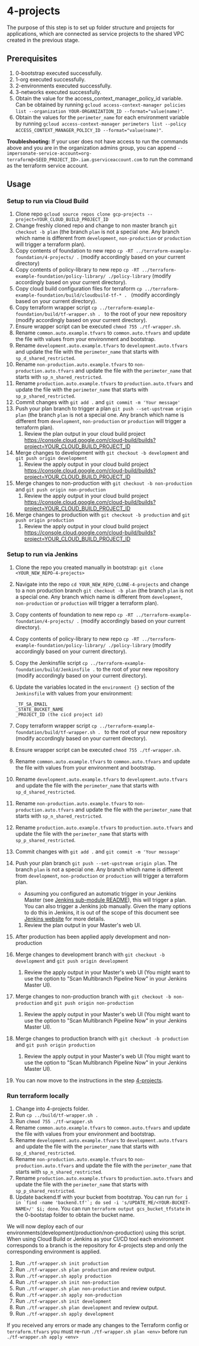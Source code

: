 # 4-projects

The purpose of this step is to set up folder structure and projects for applications, which are connected as service projects to the shared VPC created in the previous stage.

## Prerequisites

1. 0-bootstrap executed successfully.
1. 1-org executed successfully.
1. 2-environments executed successfully.
1. 3-networks executed successfully.
1. Obtain the value for the access_context_manager_policy_id variable. Can be obtained by running `gcloud access-context-manager policies list --organization YOUR-ORGANIZATION_ID --format="value(name)"`.
1. Obtain the values for the `perimeter_name` for each environment variable by running `gcloud access-context-manager perimeters list --policy ACCESS_CONTEXT_MANAGER_POLICY_ID --format="value(name)"`.

**Troubleshooting:**
If your user does not have access to run the commands above and you are in the organization admins group, you can append `--impersonate-service-account=org-terraform@<SEED_PROJECT_ID>.iam.gserviceaccount.com` to run the command as the terraform service account.

## Usage
### Setup to run via Cloud Build
1. Clone repo `gcloud source repos clone gcp-projects --project=YOUR_CLOUD_BUILD_PROJECT_ID`
1. Change freshly cloned repo and change to non master branch `git checkout -b plan` (the branch `plan` is not a special one. Any branch which name is different from `development`, `non-production` or `production` will trigger a terraform plan).
1. Copy contents of foundation to new repo `cp -RT ../terraform-example-foundation/4-projects/ .` (modify accordingly based on your current directory)
1. Copy contents of policy-library to new repo `cp -RT ../terraform-example-foundation/policy-library/ ./policy-library` (modify accordingly based on your current directory).
1. Copy cloud build configuration files for terraform `cp ../terraform-example-foundation/build/cloudbuild-tf-* . ` (modify accordingly based on your current directory).
1. Copy terraform wrapper script `cp ../terraform-example-foundation/build/tf-wrapper.sh . ` to the root of your new repository (modify accordingly based on your current directory).
1. Ensure wrapper script can be executed `chmod 755 ./tf-wrapper.sh`.
1. Rename `common.auto.example.tfvars` to `common.auto.tfvars` and update the file with values from your environment and bootstrap.
1. Rename `development.auto.example.tfvars` to `development.auto.tfvars` and update the file with the `perimeter_name` that starts with `sp_d_shared_restricted`.
1. Rename `non-production.auto.example.tfvars` to `non-production.auto.tfvars` and update the file with the `perimeter_name` that starts with `sp_n_shared_restricted`.
1. Rename `production.auto.example.tfvars` to `production.auto.tfvars` and update the file with the `perimeter_name` that starts with `sp_p_shared_restricted`.
1. Commit changes with `git add .` and `git commit -m 'Your message'`
1. Push your plan branch to trigger a plan `git push --set-upstream origin plan` (the branch `plan` is not a special one. Any branch which name is different from `development`, `non-production` or `production` will trigger a terraform plan).
    1. Review the plan output in your cloud build project https://console.cloud.google.com/cloud-build/builds?project=YOUR_CLOUD_BUILD_PROJECT_ID
1. Merge changes to development with `git checkout -b development` and `git push origin development`
    1. Review the apply output in your cloud build project https://console.cloud.google.com/cloud-build/builds?project=YOUR_CLOUD_BUILD_PROJECT_ID
1. Merge changes to non-production with `git checkout -b non-production` and `git push origin non-production`
    1. Review the apply output in your cloud build project https://console.cloud.google.com/cloud-build/builds?project=YOUR_CLOUD_BUILD_PROJECT_ID
1. Merge changes to production with `git checkout -b production` and `git push origin production`
    1. Review the apply output in your cloud build project https://console.cloud.google.com/cloud-build/builds?project=YOUR_CLOUD_BUILD_PROJECT_ID


### Setup to run via Jenkins
1. Clone the repo you created manually in bootstrap: `git clone <YOUR_NEW_REPO-4-projects>`
1. Navigate into the repo `cd YOUR_NEW_REPO_CLONE-4-projects` and change to a non production branch `git checkout -b plan` (the branch `plan` is not a special one. Any branch which name is different from `development`, `non-production` or `production` will trigger a terraform plan).
1. Copy contents of foundation to new repo `cp -RT ../terraform-example-foundation/4-projects/ .` (modify accordingly based on your current directory).
1. Copy contents of policy-library to new repo `cp -RT ../terraform-example-foundation/policy-library/ ./policy-library` (modify accordingly based on your current directory).
1. Copy the Jenkinsfile script `cp ../terraform-example-foundation/build/Jenkinsfile .` to the root of your new repository (modify accordingly based on your current directory).
1. Update the variables located in the `environment {}` section of the `Jenkinsfile` with values from your environment:
    ```
    _TF_SA_EMAIL
    _STATE_BUCKET_NAME
    _PROJECT_ID (the cicd project id)
    ```
1. Copy terraform wrapper script `cp ../terraform-example-foundation/build/tf-wrapper.sh . ` to the root of your new repository (modify accordingly based on your current directory).
1. Ensure wrapper script can be executed `chmod 755 ./tf-wrapper.sh`.
1. Rename `common.auto.example.tfvars` to `common.auto.tfvars` and update the file with values from your environment and bootstrap.
1. Rename `development.auto.example.tfvars` to `development.auto.tfvars` and update the file with the `perimeter_name` that starts with `sp_d_shared_restricted`.
1. Rename `non-production.auto.example.tfvars` to `non-production.auto.tfvars` and update the file with the `perimeter_name` that starts with `sp_n_shared_restricted`.
1. Rename `production.auto.example.tfvars` to `production.auto.tfvars` and update the file with the `perimeter_name` that starts with `sp_p_shared_restricted`.
1. Commit changes with `git add .` and `git commit -m 'Your message'`
1. Push your plan branch `git push --set-upstream origin plan`. The branch `plan` is not a special one. Any branch which name is different from `development`, `non-production` or `production` will trigger a terraform plan.
    - Assuming you configured an automatic trigger in your Jenkins Master (see [Jenkins sub-module README](../0-bootstrap/modules/jenkins-agent)), this will trigger a plan. You can also trigger a Jenkins job manually. Given the many options to do this in Jenkins, it is out of the scope of this document see [Jenkins website](http://www.jenkins.io) for more details.
    1. Review the plan output in your Master's web UI.
1. After production has been applied apply development and non-production
1. Merge changes to development branch with `git checkout -b development` and `git push origin development`
    1. Review the apply output in your Master's web UI (You might want to use the option to "Scan Multibranch Pipeline Now" in your Jenkins Master UI).
1. Merge changes to non-production branch with `git checkout -b non-production` and `git push origin non-production`
    1. Review the apply output in your Master's web UI (You might want to use the option to "Scan Multibranch Pipeline Now" in your Jenkins Master UI).
1. Merge changes to production branch with `git checkout -b production` and `git push origin production`
    1. Review the apply output in your Master's web UI (You might want to use the option to "Scan Multibranch Pipeline Now" in your Jenkins Master UI).

1. You can now move to the instructions in the step [4-projects](../4-projects/README.md).

### Run terraform locally
1. Change into 4-projects folder.
1. Run `cp ../build/tf-wrapper.sh .`
1. Run `chmod 755 ./tf-wrapper.sh`
1. Rename `common.auto.example.tfvars` to `common.auto.tfvars` and update the file with values from your environment and bootstrap.
1. Rename `development.auto.example.tfvars` to `development.auto.tfvars` and update the file with the `perimeter_name` that starts with `sp_d_shared_restricted`.
1. Rename `non-production.auto.example.tfvars` to `non-production.auto.tfvars` and update the file with the `perimeter_name` that starts with `sp_n_shared_restricted`.
1. Rename `production.auto.example.tfvars` to `production.auto.tfvars` and update the file with the `perimeter_name` that starts with `sp_p_shared_restricted`.
1. Update backend.tf with your bucket from bootstrap. You can run
```for i in `find -name 'backend.tf'`; do sed -i 's/UPDATE_ME/<YOUR-BUCKET-NAME>/' $i; done```.
You can run `terraform output gcs_bucket_tfstate` in the 0-bootstap folder to obtain the bucket name.

We will now deploy each of our environments(development/production/non-production) using this script.
When using Cloud Build or Jenkins as your CI/CD tool each environment corresponds to a branch is the repository for 4-projects step and only the corresponding environment is applied.

1. Run `./tf-wrapper.sh init production`
1. Run `./tf-wrapper.sh plan production` and review output.
1. Run `./tf-wrapper.sh apply production`
1. Run `./tf-wrapper.sh init non-production`
1. Run `./tf-wrapper.sh plan non-production` and review output.
1. Run `./tf-wrapper.sh apply non-production`
1. Run `./tf-wrapper.sh init development`
1. Run `./tf-wrapper.sh plan development` and review output.
1. Run `./tf-wrapper.sh apply development`

If you received any errors or made any changes to the Terraform config or `terraform.tfvars` you must re-run `./tf-wrapper.sh plan <env>` before run `./tf-wrapper.sh apply <env>`
